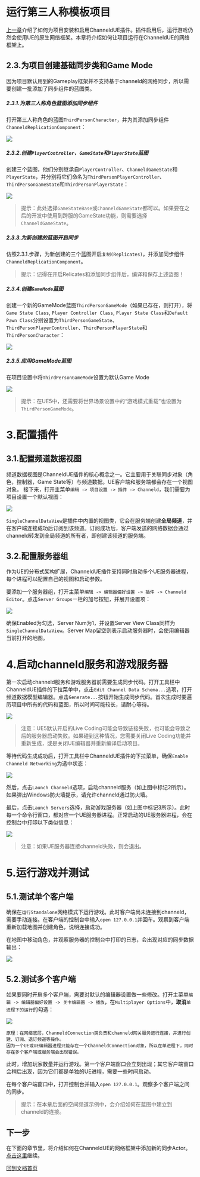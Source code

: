 # 运行第三人称模板项目
[上一章](zh/installation.md)介绍了如何为项目安装和启用ChanneldUE插件。插件启用后，运行游戏仍然会使用UE的原生网络框架。本章将介绍如何让项目运行在ChanneldUE的网络框架上。

## 2.3.为项目创建基础同步类和Game Mode
因为项目默认用到的Gameplay框架并不支持基于channeld的网络同步，所以需要创建一批添加了同步组件的蓝图类。

##### 2.3.1.为第三人称角色蓝图添加同步组件
打开第三人称角色的蓝图`ThirdPersonCharacter`，并为其添加同步组件`ChanneldReplicationComponent`：

![](../images/character_rep_component.png)

##### 2.3.2.创建`PlayerController`、`GameState`和`PlayerState`蓝图
创建三个蓝图，他们分别继承自`PlayerController`、`ChanneldGameState`和`PlayerState`，并分别将它们命名为`ThirdPersonPlayerController`、`ThirdPersonGameState`和`ThirdPersonPlayerState`：

![](../images/new_blueprints.png)

>提示：此处选择`GameStateBase`或`ChanneldGameState`都可以。如果要在之后的开发中使用到跨服的GameState功能，则需要选择`ChanneldGameState`。

##### 2.3.3.为新创建的蓝图开启同步
仿照2.3.1.步骤，为新创建的三个蓝图开启`复制(Replicates)`，并添加同步组件`ChanneldReplicationComponent`。

>提示：记得在开启Relicates和添加同步组件后，编译和保存上述蓝图！

 ##### 2.3.4.创建`GameMode`蓝图
创建一个新的GameMode蓝图`ThirdPersonGameMode`（如果已存在，则打开），将`Game State Class`, `Player Controller Class`, `Player State Class`和`Default Pawn Class`分别设置为`ThirdPersonGameState`、`ThirdPersonPlayerController`、`ThirdPersonPlayerState`和`ThirdPersonCharacter`：

![](../images/game_mode.png)

##### 2.3.5.应用GameMode蓝图
在项目设置中将`ThirdPersonGameMode`设置为默认Game Mode

![](../images/project_settings_game_mode.png)

>提示：在UE5中，还需要将世界场景设置中的“游戏模式重载”也设置为`ThirdPersonGameMode`。

# 3.配置插件
## 3.1.配置频道数据视图
频道数据视图是ChanneldUE插件的核心概念之一。它主要用于关联同步对象（角色，控制器，Game State等）与频道数据。UE客户端和服务端都会存在一个视图对象。
接下来，打开主菜单`编辑 -> 项目设置 -> 插件 -> Channeld`，我们需要为项目设置一个默认视图：

![](../images/settings_view_class.png)

`SingleChannelDataView`是插件中内置的视图类，它会在服务端创建**全局频道**，并在客户端连接成功后订阅到该频道。订阅成功后，客户端发送的网络数据会通过channeld转发到全局频道的所有者，即创建该频道的服务端。

## 3.2.配置服务器组
作为UE的分布式架构扩展，ChanneldUE插件支持同时启动多个UE服务器进程，每个进程可以配置自己的视图和启动参数。

要添加一个服务器组，打开主菜单`编辑 -> 编辑器偏好设置 -> 插件 -> Channeld Editor`。点击`Server Groups`一栏的加号按钮，并展开设置项：

![](../images/settings_server_group.png)

确保Enabled为勾选，Server Num为1，并设置Server View Class同样为`SingleChannelDataView`。Server Map留空则表示启动服务器时，会使用编辑器当前打开的地图。

# 4.启动channeld服务和游戏服务器
第一次启动channeld服务和游戏服务器前需要生成同步代码。打开工具栏中ChanneldUE插件的下拉菜单中，点击`Edit Channel Data Schema...`选项，打开频道数据模型编辑器。点击`Generate...`按钮开始生成同步代码。首次生成时要遍历项目中所有的代码和蓝图，所以时间可能较长，请耐心等待。

![](../images/generate_replicaiton_code.png)

>注意：UE5默认开启的Live Coding可能会导致链接失败，也可能会导致之后的服务器启动失败。如果碰到这种情况，您需要关闭Live Coding功能并重新生成，或是关闭UE编辑器并重新编译启动项目。

等待代码生成成功后，打开工具栏中ChanneldUE插件的下拉菜单，确保`Enable Channeld Networking`为选中状态：

![](../images/toolbar_menu.png)

然后，点击`Launch Channeld`选项，启动channeld服务（如上图中标记2所示）。如果弹出Windows防火墙提示，请允许channeld通过防火墙。

最后，点击`Launch Servers`选择，启动游戏服务器（如上图中标记3所示）。此时每一个命令行窗口，都对应一个UE服务器进程。正常启动的UE服务器进程，会在控制台中打印以下类似信息：

![](../images/server_view_initialized.png)

>注意：如果UE服务器连接channeld失败，则会退出。

# 5.运行游戏并测试
## 5.1.测试单个客户端
确保在`运行Standalone`网络模式下运行游戏。此时客户端尚未连接到channeld，需要手动连接。在客户端的控制台中输入`open 127.0.0.1`并回车。观察到客户端重新加载地图并创建角色，说明连接成功。

在地图中移动角色，并观察服务器的控制台中打印的日志，会出现对应的同步数据输出：

![](../images/server_replication_output.png)

## 5.2.测试多个客户端
如果要同时开启多个客户端，需要对默认的编辑器设置做一些修改。打开主菜单`编辑 -> 编辑器偏好设置 -> 关卡编辑器 -> 播放`，在`Multiplayer Options`中，**取消**`单进程下的运行`的勾选：

![](../images/settings_run_under_one_process.png)

```
原理：在网络底层，ChanneldConnection类负责和channeld网关服务进行连接，并进行创建、订阅、退订频道等操作。
因为一个UE或UE编辑器进程只能存在一个ChanneldConnection对象，所以在单进程下，同时存在多个客户端或服务端会出现错误。
```

此时，增加玩家数量并运行游戏。第一个客户端窗口会立刻出现；其它客户端窗口会稍后出现，因为它们都是单独的UE进程，需要一些时间启动。

在每个客户端窗口中，打开控制台并输入`open 127.0.0.1`。观察多个客户端之间的同步。

>提示：在本章后面的空间频道示例中，会介绍如何在蓝图中建立到channeld的连接。

## 下一步
在下面的章节里，将介绍如何在ChanneldUE的网络框架中添加新的同步Actor。[点击这里](zh/add-replication.md)继续。

[回到文档首页](zh/README.md)
